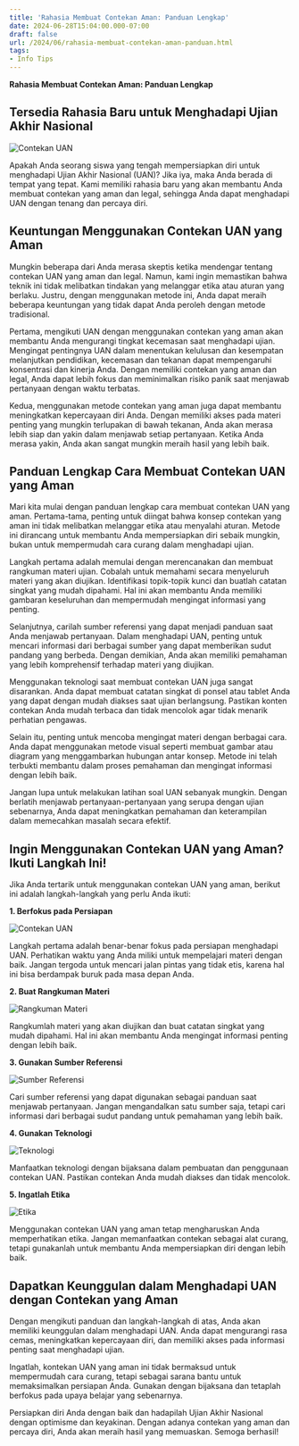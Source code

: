 ```yaml
---
title: 'Rahasia Membuat Contekan Aman: Panduan Lengkap'
date: 2024-06-28T15:04:00.000-07:00
draft: false
url: /2024/06/rahasia-membuat-contekan-aman-panduan.html
tags: 
- Info Tips
---
```


**Rahasia Membuat Contekan Aman: Panduan Lengkap**

Tersedia Rahasia Baru untuk Menghadapi Ujian Akhir Nasional
-----------------------------------------------------------

![Contekan UAN](https://hotnmenarik.files.wordpress.com/2015/03/cara-membuat-contekan-uan-legal.png?w=600&h=292)

Apakah Anda seorang siswa yang tengah mempersiapkan diri untuk menghadapi Ujian Akhir Nasional (UAN)? Jika iya, maka Anda berada di tempat yang tepat. Kami memiliki rahasia baru yang akan membantu Anda membuat contekan yang aman dan legal, sehingga Anda dapat menghadapi UAN dengan tenang dan percaya diri.

Keuntungan Menggunakan Contekan UAN yang Aman
---------------------------------------------

Mungkin beberapa dari Anda merasa skeptis ketika mendengar tentang contekan UAN yang aman dan legal. Namun, kami ingin memastikan bahwa teknik ini tidak melibatkan tindakan yang melanggar etika atau aturan yang berlaku. Justru, dengan menggunakan metode ini, Anda dapat meraih beberapa keuntungan yang tidak dapat Anda peroleh dengan metode tradisional.

Pertama, mengikuti UAN dengan menggunakan contekan yang aman akan membantu Anda mengurangi tingkat kecemasan saat menghadapi ujian. Mengingat pentingnya UAN dalam menentukan kelulusan dan kesempatan melanjutkan pendidikan, kecemasan dan tekanan dapat mempengaruhi konsentrasi dan kinerja Anda. Dengan memiliki contekan yang aman dan legal, Anda dapat lebih fokus dan meminimalkan risiko panik saat menjawab pertanyaan dengan waktu terbatas.

Kedua, menggunakan metode contekan yang aman juga dapat membantu meningkatkan kepercayaan diri Anda. Dengan memiliki akses pada materi penting yang mungkin terlupakan di bawah tekanan, Anda akan merasa lebih siap dan yakin dalam menjawab setiap pertanyaan. Ketika Anda merasa yakin, Anda akan sangat mungkin meraih hasil yang lebih baik.

Panduan Lengkap Cara Membuat Contekan UAN yang Aman
---------------------------------------------------

Mari kita mulai dengan panduan lengkap cara membuat contekan UAN yang aman. Pertama-tama, penting untuk diingat bahwa konsep contekan yang aman ini tidak melibatkan melanggar etika atau menyalahi aturan. Metode ini dirancang untuk membantu Anda mempersiapkan diri sebaik mungkin, bukan untuk mempermudah cara curang dalam menghadapi ujian.

Langkah pertama adalah memulai dengan merencanakan dan membuat rangkuman materi ujian. Cobalah untuk memahami secara menyeluruh materi yang akan diujikan. Identifikasi topik-topik kunci dan buatlah catatan singkat yang mudah dipahami. Hal ini akan membantu Anda memiliki gambaran keseluruhan dan mempermudah mengingat informasi yang penting.

Selanjutnya, carilah sumber referensi yang dapat menjadi panduan saat Anda menjawab pertanyaan. Dalam menghadapi UAN, penting untuk mencari informasi dari berbagai sumber yang dapat memberikan sudut pandang yang berbeda. Dengan demikian, Anda akan memiliki pemahaman yang lebih komprehensif terhadap materi yang diujikan.

Menggunakan teknologi saat membuat contekan UAN juga sangat disarankan. Anda dapat membuat catatan singkat di ponsel atau tablet Anda yang dapat dengan mudah diakses saat ujian berlangsung. Pastikan konten contekan Anda mudah terbaca dan tidak mencolok agar tidak menarik perhatian pengawas.

Selain itu, penting untuk mencoba mengingat materi dengan berbagai cara. Anda dapat menggunakan metode visual seperti membuat gambar atau diagram yang menggambarkan hubungan antar konsep. Metode ini telah terbukti membantu dalam proses pemahaman dan mengingat informasi dengan lebih baik.

Jangan lupa untuk melakukan latihan soal UAN sebanyak mungkin. Dengan berlatih menjawab pertanyaan-pertanyaan yang serupa dengan ujian sebenarnya, Anda dapat meningkatkan pemahaman dan keterampilan dalam memecahkan masalah secara efektif.

Ingin Menggunakan Contekan UAN yang Aman? Ikuti Langkah Ini!
------------------------------------------------------------

Jika Anda tertarik untuk menggunakan contekan UAN yang aman, berikut ini adalah langkah-langkah yang perlu Anda ikuti:

**1\. Berfokus pada Persiapan**

![Contekan UAN](https://example.com/image2.jpg)

Langkah pertama adalah benar-benar fokus pada persiapan menghadapi UAN. Perhatikan waktu yang Anda miliki untuk mempelajari materi dengan baik. Jangan tergoda untuk mencari jalan pintas yang tidak etis, karena hal ini bisa berdampak buruk pada masa depan Anda.

**2\. Buat Rangkuman Materi**

![Rangkuman Materi](https://example.com/image3.jpg)

Rangkumlah materi yang akan diujikan dan buat catatan singkat yang mudah dipahami. Hal ini akan membantu Anda mengingat informasi penting dengan lebih baik.

**3\. Gunakan Sumber Referensi**

![Sumber Referensi](https://example.com/image4.jpg)

Cari sumber referensi yang dapat digunakan sebagai panduan saat menjawab pertanyaan. Jangan mengandalkan satu sumber saja, tetapi cari informasi dari berbagai sudut pandang untuk pemahaman yang lebih baik.

**4\. Gunakan Teknologi**

![Teknologi](https://example.com/image5.jpg)

Manfaatkan teknologi dengan bijaksana dalam pembuatan dan penggunaan contekan UAN. Pastikan contekan Anda mudah diakses dan tidak mencolok.

**5\. Ingatlah Etika**

![Etika](https://example.com/image6.jpg)

Menggunakan contekan UAN yang aman tetap mengharuskan Anda memperhatikan etika. Jangan memanfaatkan contekan sebagai alat curang, tetapi gunakanlah untuk membantu Anda mempersiapkan diri dengan lebih baik.

Dapatkan Keunggulan dalam Menghadapi UAN dengan Contekan yang Aman
------------------------------------------------------------------

Dengan mengikuti panduan dan langkah-langkah di atas, Anda akan memiliki keunggulan dalam menghadapi UAN. Anda dapat mengurangi rasa cemas, meningkatkan kepercayaan diri, dan memiliki akses pada informasi penting saat menghadapi ujian.

Ingatlah, kontekan UAN yang aman ini tidak bermaksud untuk mempermudah cara curang, tetapi sebagai sarana bantu untuk memaksimalkan persiapan Anda. Gunakan dengan bijaksana dan tetaplah berfokus pada upaya belajar yang sebenarnya.

Persiapkan diri Anda dengan baik dan hadapilah Ujian Akhir Nasional dengan optimisme dan keyakinan. Dengan adanya contekan yang aman dan percaya diri, Anda akan meraih hasil yang memuaskan. Semoga berhasil!